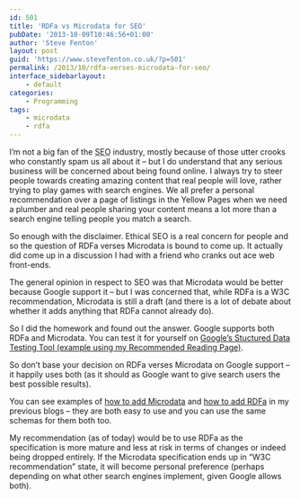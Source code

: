 ```yaml
---
id: 501
title: 'RDFa vs Microdata for SEO'
pubDate: '2013-10-09T10:46:56+01:00'
author: 'Steve Fenton'
layout: post
guid: 'https://www.stevefenton.co.uk/?p=501'
permalink: /2013/10/rdfa-verses-microdata-for-seo/
interface_sidebarlayout:
    - default
categories:
    - Programming
tags:
    - microdata
    - rdfa
---
```


I’m not a big fan of the <abbr title="Search Engine Optimisation">SEO</abbr> industry, mostly because of those utter crooks who constantly spam us all about it – but I do understand that any serious business will be concerned about being found online. I always try to steer people towards creating amazing content that real people will love, rather trying to play games with search engines. We all prefer a personal recommendation over a page of listings in the Yellow Pages when we need a plumber and real people sharing your content means a lot more than a search engine telling people you match a search.

So enough with the disclaimer. Ethical SEO is a real concern for people and so the question of RDFa verses Microdata is bound to come up. It actually did come up in a discussion I had with a friend who cranks out ace web front-ends.

The general opinion in respect to SEO was that Microdata would be better because Google support it – but I was concerned that, while RDFa is a W3C recommendation, Microdata is still a draft (and there is a lot of debate about whether it adds anything that RDFa cannot already do).

So I did the homework and found out the answer. Google supports both RDFa and Microdata. You can test it for yourself on [Google’s Stuctured Data Testing Tool (example using my Recommended Reading Page)](https://search.google.com/structured-data/testing-tool#url=https%3A%2F%2Fwww.stevefenton.co.uk%2Fpublications%2Frecommended-reading%2F).

So don’t base your decision on RDFa verses Microdata on Google support – it happily uses both (as it should as Google want to give search users the best possible results).

You can see examples of [how to add Microdata](https://www.stevefenton.co.uk/2012/11/How-To-Add-Microdata-To-Your-Website/) and [how to add RDFa](https://www.stevefenton.co.uk/2012/11/How-To-Add-RDFa-Lite-To-Your-Website/) in my previous blogs – they are both easy to use and you can use the same schemas for them both too.

My recommendation (as of today) would be to use RDFa as the specification is more mature and less at risk in terms of changes or indeed being dropped entirely. If the Microdata specification ends up in “W3C recommendation” state, it will become personal preference (perhaps depending on what other search engines implement, given Google allows both).